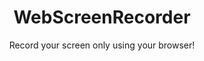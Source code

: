 <h1 align="center">WebScreenRecorder</h1>
<p align="center">Record your screen only using your browser!</p>

